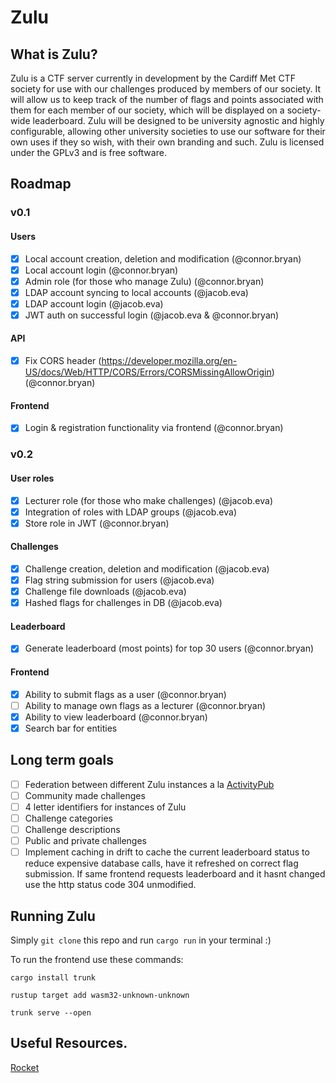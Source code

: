 # Zulu
## What is Zulu?
Zulu is a CTF server currently in development by the Cardiff Met CTF society
for use with our challenges produced by members of our society. It will allow
us to keep track of the number of flags and points associated with them for
each member of our society, which will be displayed on a society-wide
leaderboard. Zulu will be designed to be university agnostic and highly
configurable, allowing other university societies to use our software for their
own uses if they so wish, with their own branding and such. Zulu is licensed
under the GPLv3 and is free software.

## Roadmap
### v0.1
#### Users
* [x] Local account creation, deletion and modification (@connor.bryan)
* [x] Local account login (@connor.bryan)
* [x] Admin role (for those who manage Zulu) (@connor.bryan)
* [x] LDAP account syncing to local accounts (@jacob.eva)
* [x] LDAP account login (@jacob.eva)
* [x] JWT auth on successful login (@jacob.eva & @connor.bryan)

#### API
* [x] Fix CORS header (https://developer.mozilla.org/en-US/docs/Web/HTTP/CORS/Errors/CORSMissingAllowOrigin) (@connor.bryan)

#### Frontend
* [x] Login & registration functionality via frontend (@connor.bryan)
### v0.2
#### User roles
* [x] Lecturer role (for those who make challenges) (@jacob.eva)
* [x] Integration of roles with LDAP groups (@jacob.eva)
* [x] Store role in JWT (@connor.bryan)

#### Challenges
* [x] Challenge creation, deletion and modification (@jacob.eva)
* [x] Flag string submission for users (@jacob.eva)
* [x] Challenge file downloads (@jacob.eva)
* [x] Hashed flags for challenges in DB (@jacob.eva)

#### Leaderboard
* [x] Generate leaderboard (most points) for top 30 users (@connor.bryan)

#### Frontend
* [x] Ability to submit flags as a user (@connor.bryan)
* [ ] Ability to manage own flags as a lecturer (@connor.bryan)
* [x] Ability to view leaderboard (@connor.bryan)
* [x] Search bar for entities

## Long term goals
* [ ] Federation between different Zulu instances a la [ActivityPub](https://activitypub.rocks/)
* [ ] Community made challenges
* [ ] 4 letter identifiers for instances of Zulu
* [ ] Challenge categories
* [ ] Challenge descriptions
* [ ] Public and private challenges
* [ ] Implement caching in drift to cache the current leaderboard status to reduce
expensive database calls, have it refreshed on correct flag submission.
If same frontend requests leaderboard and it hasnt changed use the http status
code 304 unmodified.

## Running Zulu
Simply `git clone` this repo and run `cargo run` in your terminal :)

To run the frontend use these commands:

```
cargo install trunk

rustup target add wasm32-unknown-unknown

trunk serve --open
```

## Useful Resources.
[Rocket](https://rocket.rs/)
